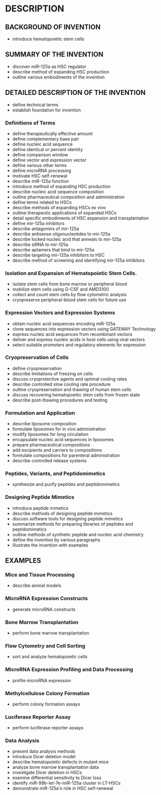 # DESCRIPTION

## BACKGROUND OF INVENTION

- introduce hematopoietic stem cells

## SUMMARY OF THE INVENTION

- discover miR-125a as HSC regulator
- describe method of expanding HSC production
- outline various embodiments of the invention

## DETAILED DESCRIPTION OF THE INVENTION

- define technical terms
- establish foundation for invention

### Definitions of Terms

- define therapeutically effective amount
- define complementary base pair
- define nucleic acid sequence
- define identical or percent identity
- define comparison window
- define vector and expression vector
- define various other terms
- define microRNA processing
- motivate HSC self-renewal
- describe miR-125a function
- introduce method of expanding HSC production
- describe nucleic acid sequence composition
- outline pharmaceutical composition and administration
- define terms related to HSCs
- describe methods of expanding HSCs ex vivo
- outline therapeutic applications of expanded HSCs
- detail specific embodiments of HSC expansion and transplantation
- define mir-125a inhibitors
- describe antagomirs of mir-125a
- describe antisense oligonucleotides to mir-125a
- describe locked nucleic acid that anneals to mir-125a
- describe siRNA to mir-125a
- describe aptamers that bind to mir-125a
- describe targeting mir-125a inhibitors to HSC
- describe method of screening and identifying mir-125a inhibitors

### Isolation and Expansion of Hematopoietic Stem Cells.

- isolate stem cells from bone marrow or peripheral blood
- mobilize stem cells using G-CSF and AMD3100
- collect and count stem cells by flow cytometric analysis
- cryopreserve peripheral-blood stem cells for future use

### Expression Vectors and Expression Systems

- obtain nucleic acid sequences encoding miR-125a
- clone sequences into expression vectors using GATEWAY Technology
- express nucleic acid sequences from recombinant vectors
- deliver and express nucleic acids in host cells using viral vectors
- select suitable promoters and regulatory elements for expression

### Cryopreservation of Cells

- define cryopreservation
- describe limitations of freezing on cells
- discuss cryoprotective agents and optimal cooling rates
- describe controlled slow cooling rate procedure
- outline cryopreservation and thawing of human stem cells
- discuss recovering hematopoeitic stem cells from frozen state
- describe post-thawing procedures and testing

### Formulation and Application

- describe liposome composition
- formulate liposomes for in vivo administration
- modify liposomes for long circulation
- encapsulate nucleic acid sequences in liposomes
- prepare pharmaceutical compositions
- add excipients and carriers to compositions
- formulate compositions for parenteral administration
- describe controlled release systems

### Peptides, Variants, and Peptidomimetics

- synthesize and purify peptides and peptidomimetics

### Designing Peptide Mimetics

- introduce peptide mimetics
- describe methods of designing peptide mimetics
- discuss software tools for designing peptide mimetics
- summarize methods for preparing libraries of peptides and peptidomimetics
- outline methods of synthetic peptide and nucleic acid chemistry
- define the invention by various paragraphs
- illustrate the invention with examples

## EXAMPLES

### Mice and Tissue Processing

- describe animal models

### MicroRNA Expression Constructs

- generate microRNA constructs

### Bone Marrow Transplantation

- perform bone marrow transplantation

### Flow Cytometry and Cell Sorting

- sort and analyze hematopoietic cells

### MicroRNA Expression Profiling and Data Processing

- profile microRNA expression

### Methylcellulose Colony Formation

- perform colony formation assays

### Luciferase Reporter Assay

- perform luciferase reporter assays

### Data Analysis

- present data analysis methods
- introduce Dicer deletion model
- describe hematopoietic defects in mutant mice
- analyze bone marrow transplantation data
- investigate Dicer deletion in HSCs
- examine differential sensitivity to Dicer loss
- identify miR-99b-let-7e-miR-125a cluster in LT-HSCs
- demonstrate miR-125a's role in HSC self-renewal

